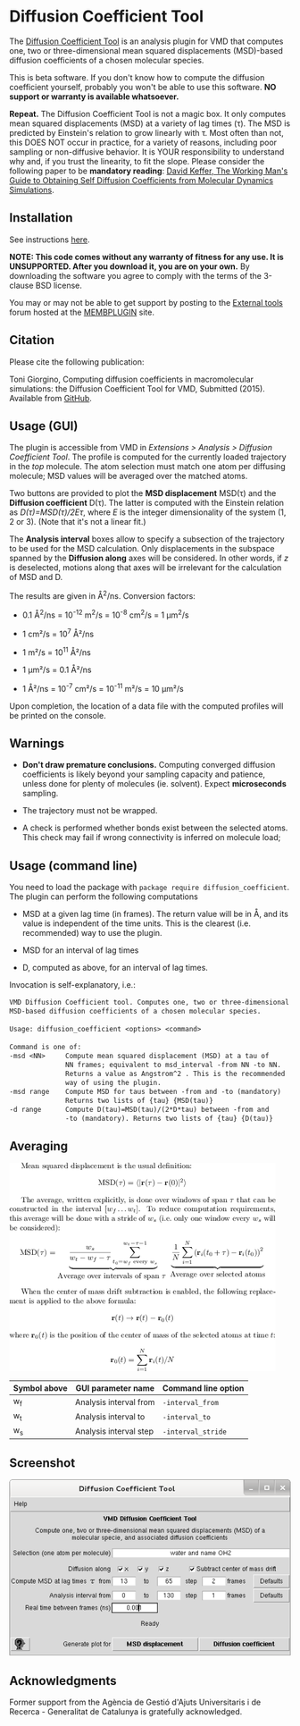 Diffusion Coefficient Tool
==========================


The [Diffusion Coefficient Tool](#) is an analysis plugin for VMD that computes one, two or three-dimensional mean squared displacements (MSD)-based diffusion coefficients of a chosen molecular species.

This is beta software. If you don't know how to compute the diffusion coefficient yourself, probably you won't be able to use this software. **NO support or warranty is available whatsoever.**

**Repeat.** The Diffusion Coefficient Tool is not a magic box. It only computes mean squared displacements (MSD) at a variety of lag times (τ). The MSD is predicted by Einstein's relation to grow linearly with τ. Most often than not, this DOES NOT occur in practice, for a variety of reasons, including poor sampling or non-diffusive behavior. It is YOUR responsibility to understand why and, if you trust the linearity, to fit the slope. Please consider the following paper to be **mandatory reading**: [David Keffer, The Working Man's Guide to Obtaining Self Diffusion Coefficients from Molecular Dynamics Simulations](http://utkstair.org/clausius/docs/che548/pdf/selfD.pdf).





Installation
----------------------------------------

See instructions [here](https://gist.github.com/tonigi/a9cfaf7642a7fbc13293).


**NOTE: This code comes without any warranty of fitness for any use. It is UNSUPPORTED. After you download it, you are on your own.** By downloading the software you agree to comply with the terms of the
3-clause BSD license.
 

You may or may not be able to get support by posting to the [External tools](https://sourceforge.net/p/membplugin/discussion/external_tools/) forum hosted at the [MEMBPLUGIN](http://membplugin.sourceforge.net) site.


Citation
--------

Please cite the following publication:

Toni Giorgino, Computing diffusion coefficients in macromolecular simulations: the Diffusion Coefficient Tool for VMD, Submitted (2015). Available from [GitHub](https://github.com/tonigi/vmd_diffusion_coefficient/).




Usage (GUI)
-----------

The plugin is accessible from VMD in *Extensions \> Analysis \> Diffusion Coefficient Tool*. The profile is computed for the currently loaded trajectory in the *top* molecule. The atom selection must match one atom per diffusing molecule; MSD values will be averaged over the matched atoms.

Two buttons are provided to plot the **MSD displacement** MSD(τ) and the **Diffusion coefficient** D(τ). The latter is computed with the Einstein relation as *D(τ)=MSD(τ)/2Eτ*, where *E* is the integer dimensionality of the system (1, 2 or 3). (Note that it's not a linear fit.)

The **Analysis interval** boxes allow to specify a subsection of the trajectory to be used for the MSD calculation. Only displacements in the subspace spanned by the **Diffusion along** axes will be considered. In other words, if *z* is deselected, motions along that axes will be irrelevant for the calculation of MSD and D.

The results are given in Å<sup>2</sup>/ns. Conversion factors:

-   0.1 Å<sup>2</sup>/ns = 10<sup>-12</sup> m<sup>2</sup>/s = 10<sup>-8</sup> cm<sup>2</sup>/s = 1 μm<sup>2</sup>/s

-   1 cm²/s = 10<sup>7</sup> Å²/ns

-   1 m²/s = 10<sup>11</sup> Å²/ns

-   1 μm²/s = 0.1 Å²/ns

-   1 Å²/ns = 10<sup>-7</sup> cm²/s = 10<sup>-11</sup> m²/s = 10 μm²/s

Upon completion, the location of a data file with the computed profiles will be printed on the console.


Warnings
--------

-   **Don't draw premature conclusions.** Computing converged diffusion coefficients is likely beyond your sampling capacity and patience, unless done for plenty of molecules (ie. solvent). Expect **microseconds** sampling.

-   The trajectory must not be wrapped.

-   A check is performed whether bonds exist between the selected atoms. This check may fail if wrong connectivity is inferred on molecule load;



Usage (command line)
--------------------

You need to load the package with `package require diffusion_coefficient`. The plugin can perform the following computations

-   MSD at a given lag time (in frames). The return value will be in Å, and its value is independent of the time units. This is the clearest (i.e. recommended) way to use the plugin.

-   MSD for an interval of lag times

-   D, computed as above, for an interval of lag times.

Invocation is self-explanatory, i.e.:

    VMD Diffusion Coefficient tool. Computes one, two or three-dimensional
    MSD-based diffusion coefficients of a chosen molecular species.

    Usage: diffusion_coefficient <options> <command>

    Command is one of:
    -msd <NN>     Compute mean squared displacement (MSD) at a tau of
                  NN frames; equivalent to msd_interval -from NN -to NN.
                  Returns a value as Angstrom^2 . This is the recommended 
                  way of using the plugin.
    -msd range    Compute MSD for taus between -from and -to (mandatory)
                  Returns two lists of {tau} {MSD(tau)}
    -d range      Compute D(tau)=MSD(tau)/(2*D*tau) between -from and
                  -to (mandatory). Returns two lists of {tau} {D(tau)}


Averaging
---------

![formulas.png](formulas.png)

| Symbol above  | GUI parameter name     | Command line option |
|---------------|------------------------|---------------------|
| w<sub>f</sub> | Analysis interval from | `-interval_from`    |
| w<sub>t</sub> | Analysis interval to   | `-interval_to`      |
| w<sub>s</sub> | Analysis interval step | `-interval_stride`  |


Screenshot
----------

![gui.png](gui.png)



Acknowledgments
---------------

Former support from the Agència de Gestió d'Ajuts Universitaris i de Recerca - Generalitat de Catalunya is gratefully acknowledged.

